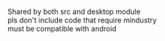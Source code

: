 Shared by both src and desktop module\
pls don't include code that require mindustry\
must be compatible with android